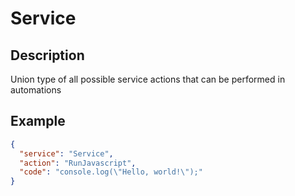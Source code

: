 # Service

## Description

Union type of all possible service actions that can be performed in automations

## Example

```json
{
  "service": "Service",
  "action": "RunJavascript",
  "code": "console.log(\"Hello, world!\");"
}
```
